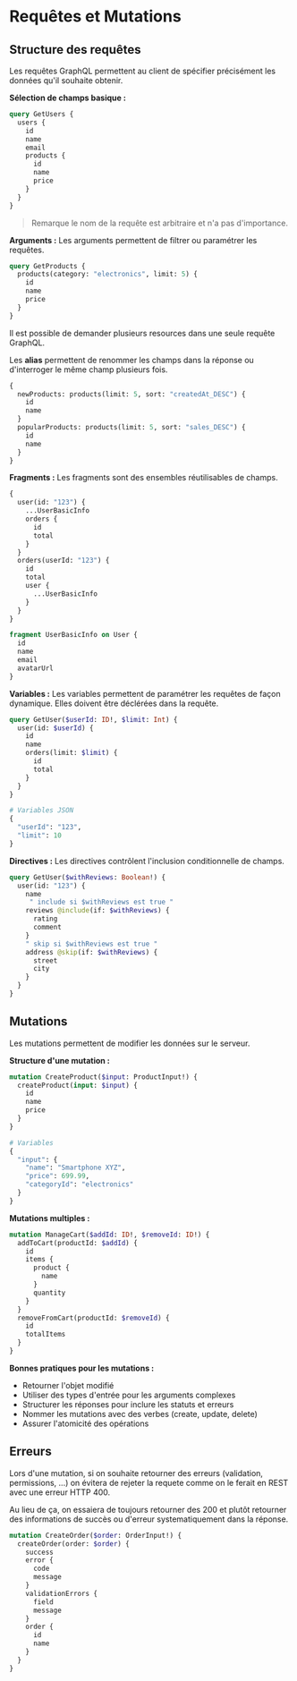 # Requêtes et Mutations

## Structure des requêtes

Les requêtes GraphQL permettent au client de spécifier précisément les données qu'il souhaite obtenir.

**Sélection de champs basique :**

```graphql
query GetUsers {
  users {
    id
    name
    email
    products {
      id
      name
      price
    }
  }
}
```

> Remarque le nom de la requête est arbitraire et n'a pas d'importance.

**Arguments :** Les arguments permettent de filtrer ou paramétrer les requêtes.

```graphql
query GetProducts {
  products(category: "electronics", limit: 5) {
    id
    name
    price
  }
}
```

Il est possible de demander plusieurs resources dans une seule requête GraphQL.

Les **alias** permettent de renommer les champs dans la réponse ou d'interroger le même champ plusieurs fois.

```graphql
{
  newProducts: products(limit: 5, sort: "createdAt_DESC") {
    id
    name
  }
  popularProducts: products(limit: 5, sort: "sales_DESC") {
    id
    name
  }
}
```

**Fragments :**
Les fragments sont des ensembles réutilisables de champs.

```graphql
{
  user(id: "123") {
    ...UserBasicInfo
    orders {
      id
      total
    }
  }
  orders(userId: "123") {
    id
    total
    user {
      ...UserBasicInfo
    }
  }
}

fragment UserBasicInfo on User {
  id
  name
  email
  avatarUrl
}
```

**Variables :**
Les variables permettent de paramétrer les requêtes de façon dynamique. Elles doivent être déclérées dans la requête.

```graphql
query GetUser($userId: ID!, $limit: Int) {
  user(id: $userId) {
    id
    name
    orders(limit: $limit) {
      id
      total
    }
  }
}

# Variables JSON
{
  "userId": "123",
  "limit": 10
}
```

**Directives :**
Les directives contrôlent l'inclusion conditionnelle de champs.

```graphql
query GetUser($withReviews: Boolean!) {
  user(id: "123") {
    name
     " include si $withReviews est true "
    reviews @include(if: $withReviews) {
      rating
      comment
    }
    " skip si $withReviews est true "
    address @skip(if: $withReviews) {
      street
      city
    }
  }
}
```

## Mutations

Les mutations permettent de modifier les données sur le serveur.

**Structure d'une mutation :**

```graphql
mutation CreateProduct($input: ProductInput!) {
  createProduct(input: $input) {
    id
    name
    price
  }
}

# Variables
{
  "input": {
    "name": "Smartphone XYZ",
    "price": 699.99,
    "categoryId": "electronics"
  }
}
```

**Mutations multiples :**

```graphql
mutation ManageCart($addId: ID!, $removeId: ID!) {
  addToCart(productId: $addId) {
    id
    items {
      product {
        name
      }
      quantity
    }
  }
  removeFromCart(productId: $removeId) {
    id
    totalItems
  }
}
```

**Bonnes pratiques pour les mutations :**

- Retourner l'objet modifié
- Utiliser des types d'entrée pour les arguments complexes
- Structurer les réponses pour inclure les statuts et erreurs
- Nommer les mutations avec des verbes (create, update, delete)
- Assurer l'atomicité des opérations

## Erreurs

Lors d'une mutation, si on souhaite retourner des erreurs (validation, permissions, ...) on évitera de rejeter la requete comme on le ferait en REST avec une erreur HTTP 400.

Au lieu de ça, on essaiera de toujours retourner des 200 et plutôt retourner des informations de succès ou d'erreur systematiquement dans la réponse.

```graphql
mutation CreateOrder($order: OrderInput!) {
  createOrder(order: $order) {
    success
    error {
      code
      message
    }
    validationErrors {
      field
      message
    }
    order {
      id
      name
    }
  }
}
```
